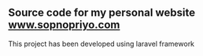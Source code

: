 
## Source code for my personal website www.sopnopriyo.com
This project has been developed using laravel framework
